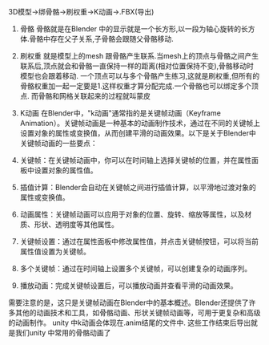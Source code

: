 3D模型->绑骨骼->刷权重->K动画->.FBX(导出)
1. 骨骼 
		骨骼就是在Blender 中的显示就是一个长方形,以一段为轴心旋转的长方体.骨骼中存在父子关系,子骨骼会跟随父骨骼移动.
 2. 刷权重
		 就是模型上的mesh 跟骨骼产生联系.当mesh上的顶点与骨骼之间产生联系后,顶点就会和骨骼一直保持一样的距离(相对位置保持不变),骨骼移动时模型也会跟着移动.
		 一个顶点可以与多个骨骼产生练习,这就是刷权重,但所有的骨骼权重加一起一定要是1.这样权重才算分配完成.一个骨骼也可以绑定多个顶点.
		 而骨骼和网格关联起来的过程就叫蒙皮
 1. K动画
	在Blender中，"k动画"通常指的是关键帧动画（Keyframe Animation）。关键帧动画是一种基本的动画制作技术，通过在不同的关键帧上设置对象的属性或变换值，从而创建平滑的动画效果。以下是关于Blender中关键帧动画的一些要点：

1. 关键帧：在关键帧动画中，你可以在时间轴上选择关键帧的位置，并在属性面板中设置对象的属性值。
2. 插值计算：Blender会自动在关键帧之间进行插值计算，以平滑地过渡对象的属性或变换值。
3. 动画属性：关键帧动画可以应用于对象的位置、旋转、缩放等属性，以及材质、形状、透明度等其他属性。
4. 关键帧设置：通过在属性面板中修改属性值，并点击关键帧按钮，可以将当前属性值设置为关键帧。
5. 多个关键帧：通过在时间轴上设置多个关键帧，可以创建复杂的动画序列。
6. 播放动画：完成关键帧设置后，可以播放动画并查看平滑的动画效果。

需要注意的是，这只是关键帧动画在Blender中的基本概述。Blender还提供了许多其他的动画技术和工具，如骨骼动画、形状关键帧动画等，可用于更复杂和高级的动画制作。
unity 中k动画会体现在.anim结尾的文件中.
这些工作结束后导出就是我们unity 中常用的骨骼动画了
